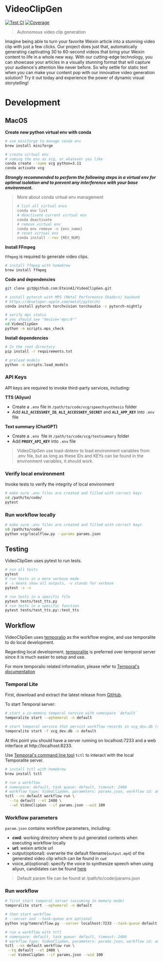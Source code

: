 # VideoClipGen

[![Test CI](https://github.com/EteinAI/VideoClipGen/actions/workflows/pytest.yml/badge.svg)](https://github.com/EteinAI/VideoClipGen/actions/workflows/pytest.yml)
[![Coverage](https://img.shields.io/endpoint?url=https://gist.github.com/EteinAI/d2252855dcf797fe1d205982bef0c9be/raw/vcg_heads_main.json)](https://github.com/EteinAI/VideoClipGen/actions/workflows/pytest.yml)

> Autonomous video clip generation

Imagine being able to turn your favorite Weixin article into a stunning video clip with just a few clicks. Our project does just that, automatically generating captivating 30 to 60-second videos that bring your Weixin content to life in a whole new way. With our cutting-edge technology, you can showcase your articles in a visually stunning format that will capture your audience's attention like never before. So why settle for static text when you can make your content pop with our innovative video generation solution? Try it out today and experience the power of dynamic visual storytelling!

# Development

## MacOS

**Create new python virtual env with conda**

```bash
# use miniforge to manage conda env
brew install miniforge

# create virtual env
# naming the env as vcg, or whatever you like
conda create --name vcg python=3.11
conda activate vcg
```

**_Strongly recommended to perform the following steps in a virtual env for optimal isolation and to prevent any interference with your base environment._**

> More about conda virtual env management
>
> ```bash
> # list all virtual envs
> conda env list
> # deactivate current virtual env
> conda deactivate
> # remove virtual env
> conda env remove -n {env_name}
> # reset virtual env
> conda install --rev {REV_NUM}
> ```

**Install FFmpeg**

`FFmpeg` is required to generate video clips.

```bash
# install ffmpeg with homebrew
brew install ffmpeg
```

**Code and dependencies**

```bash
git clone git@github.com:EteinAI/VideoClipGen.git

# install pytorch with MPS (Metal Performance Shaders) backend
# https://developer.apple.com/metal/pytorch/
conda install pytorch torchvision torchaudio -c pytorch-nightly

# verify mps status
# you should see "device='mps:0'"
cd VideoClipGen
python -m scripts.mps_check
```

**Install dependencies**

```bash
# In the root directory
pip install -r requirements.txt

# preload models
python -m scripts.load_models
```

### API Keys

API keys are required to invoke third-party services, including:

**TTS (Aliyun)**

- Create a `.env` file in `/path/to/code/vcg/speechsynthesis` folder
- Add **`ALI_ACCESSKEY_ID`**, **`ALI_ACCESSKEY_SECRET`** and **`ALI_APP_KEY`** into `.env` file

**Text summary (ChatGPT)**

- Create a `.env `file in `/path/to/code/vcg/textsummary` folder
- Add **`PROXY_API_KEY`** into `.env` file

> VideoClipGen use load-dotenv to load environment variables from .env file, but as long as these IDs and KEYs can be found in the environment variables, it should work.

### Verify local environment

Invoke tests to verify the integrity of local environment

```bash
# make sure .env files are created and filled with correct keys
cd /path/to/code/
pytest
```

### Run workflow locally

```bash
# make sure .env files are created and filled with correct keys
cd /path/to/code/
python vcg/localflow.py --params params.json
```

## Testing

VideoClipGen uses pytest to run tests.

```bash
# run all tests
pytest
# run tests in a more verbose mode
# -s means show all outputs, -v stands for verbose
pytest -s -v

# run tests in a specific file
pytest tests/test_tts.py
# run tests in a specific function
pytest tests/test_tts.py::test_tts
```

## Workflow

VideoClipGen uses [temporalio](https://github.com/temporal/temporal) as the workflow engine, and use temporalite to do local development.

Regarding local development, [temporalite](https://github.com/temporal/temporalite) is preferred over temporal server since it is much easier to setup and use.

For more temporalio related information, please refer to [Temporal's documentation](https://docs.temporal.io/docs/)

### Temporal Lite

First, download and extract the latest release from [GitHub](https://github.com/temporalio/temporalite/releases/latest).

To start Temporal server:

```bash
# start a in-memory temporal service with namespace `default`
temporalite start --ephemeral -n default

# start temporal service that persist workflow records in vcg_dev.db (sqlite)
temporalite start -f vcg_dev.db -n default
```

At this point you should have a server running on localhost:7233 and a web interface at http://localhost:8233.

Use [Temporal's command line tool](https://docs.temporal.io/tctl) `tctl` to interact with the local Temporalite server.

```bash
# install tctl with homebrew
brew install tctl

# run a workflow
# namespace: default, task queue: default, timeout: 2400
# workflow type: VideoClipGen, parameters: params.json, workflow id: anything
tctl --ns default workflow run \
  --tq default --et 2400 \
  --wt VideoClipGen --if params.json --wid 100
```

### Workflow parameters

`param.json` contains workflow parameters, including:

- **cwd**: working directory where to put generated contents when executing workflow locally
- **url**: weixin article url
- output(optional): overwrite the default filename(`output.mp4`) of the generated video clip which can be found in `cwd`
- voice_ali(optional): specify the voice to synthesize speech when using aliyun, candidates can be found [here](https://help.aliyun.com/document_detail/84435.html)

> Default param file can be found at /path/to/code/params.json

### Run workflow

```bash
# first start temporal server (assuming in memory mode)
temporalite start --ephemeral -n default

# then start workflow
# --server and --task-queue are optional
python vcg/temoralflow.py --server localhost:7233 --task-queue default

# run a workflow with tctl
# namespace: default, task queue: default, timeout: 2400
# workflow type: VideoClipGen, parameters: params.json, workflow id: anything
tctl --ns default workflow run \
 --tq default --et 2400 \
 --wt VideoClipGen --if params.json --wid 100
```
